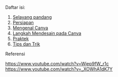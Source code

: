 Daftar isi:
1. [Selayang pandang](1-selayang-pandang)
2. [Persiapan](2-persiapan)
3. [Mengenal Canva](3-mengenal-canva)
4. [Langkah Mendesain pada Canva](4-langkah-mendesain)
5. [Praktek](5-praktek)
6. [Tips dan Trik](6-tips-dan-trik)
   
Referensi

https://www.youtube.com/watch?v=Wjep9fW_r1c  
https://www.youtube.com/watch?v=_XOWhA1dK7Y
